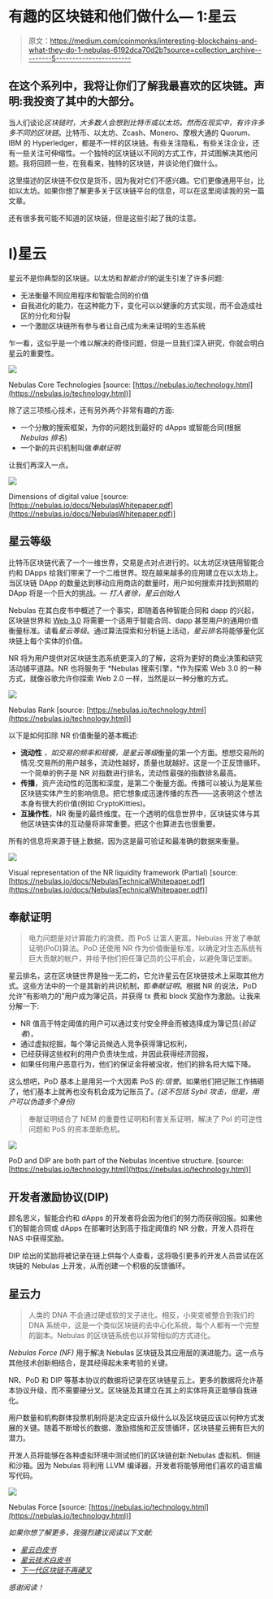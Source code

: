 # 有趣的区块链和他们做什么— 1:星云

> 原文：<https://medium.com/coinmonks/interesting-blockchains-and-what-they-do-1-nebulas-6192dca70d2b?source=collection_archive---------5----------------------->

## 在这个系列中，我将让你们了解我最喜欢的区块链。声明:我投资了其中的大部分。

当人们谈论*区块链时，*大多数人会想到比特币或以太坊。然而在现实中，有许许多多不同的*区块链*。比特币、以太坊、Zcash、Monero、摩根大通的 Quorum、IBM 的 Hyperledger，都是不一样的区块链。有些关注隐私，有些关注企业，还有一些关注可伸缩性。一个独特的区块链以不同的方式工作，并试图解决其他问题。我将回顾一些，在我看来，独特的区块链，并谈论他们做什么。

这里描述的区块链不仅仅是货币，因为我对它们不感兴趣。它们更像通用平台，比如以太坊。如果你想了解更多关于区块链平台的信息，可以在这里阅读我的另一篇文章。

还有很多我可能不知道的区块链，但是这些引起了我的注意。

# I)星云

星云不是你典型的区块链。以太坊和*智能合约*的诞生引发了许多问题:

*   无法衡量不同应用程序和智能合同的价值
*   自我进化的能力，在这种能力下，变化可以以健康的方式实现，而不会造成社区的分化和分裂
*   一个激励区块链所有参与者让自己成为未来证明的生态系统

乍一看，这似乎是一个难以解决的奇怪问题，但是一旦我们深入研究，你就会明白星云的重要性。

![](img/e313b5fdf4dcfed7e732c176e50bb013.png)

Nebulas Core Technologies [source: [https://nebulas.io/technology.html](https://nebulas.io/technology.html)]

除了这三项核心技术，还有另外两个非常有趣的方面:

*   一个分散的搜索框架，为你的问题找到最好的 dApps 或智能合同(根据 *Nebulas 排名*)
*   一个新的共识机制叫做*奉献证明*

让我们再深入一点。

![](img/fc3aab0111f8ea653304b94dd4981ebc.png)

Dimensions of digital value [source: [https://nebulas.io/docs/NebulasWhitepaper.pdf](https://nebulas.io/docs/NebulasWhitepaper.pdf)]

## 星云等级

比特币区块链代表了一个一维世界，交易是点对点进行的。以太坊区块链用智能合约和 DApps 给我们带来了一个二维世界。现在越来越多的应用建立在以太坊上。当区块链 DApp 的数量达到移动应用商店的数量时，用户如何搜索并找到预期的 DApp 将是一个巨大的挑战。— *打人者徐，星云创始人*

Nebulas 在其白皮书中概述了一个事实，即随着各种智能合同和 dapp 的兴起，区块链世界和 [Web 3.0](/@matteozago/why-the-web-3-0-matters-and-you-should-know-about-it-a5851d63c949) 将需要一个适用于智能合同、dapp 甚至用户的通用价值衡量标准。请看*星云等级*。通过算法探索和分析链上活动，*星云排名*将能够量化区块链上每个实体的价值。

NR 将为用户提供对区块链生态系统更深入的了解，这将为更好的商业决策和研究活动铺平道路。NR 也将服务于 *Nebulas 搜索引擎，*作为探索 Web 3.0 的一种方式，就像谷歌允许你探索 Web 2.0 一样，当然是以一种分散的方式。

![](img/dd017b873d5b11dfbb3b11aecd56ea82.png)

Nebulas Rank [source: [https://nebulas.io/technology.html](https://nebulas.io/technology.html)]

以下是如何扣除 NR 价值衡量的基本概述:

*   **流动性** *，*如交易的频率和规模，是*星云等级*衡量的第一个方面。想想交易所的情况:交易所的用户越多，流动性越好，质量也就越好。这是一个正反馈循环。一个简单的例子是 NR 对指数进行排名，流动性最强的指数排名最高。
*   **传播**，资产流动性的范围和深度，是第二个衡量方面。传播可以被认为是某些区块链实体产生的影响信息。把它想象成迅速传播的东西——这表明这个想法本身有很大的价值(例如 CryptoKitties)。
*   **互操作性**，NR 衡量的最终维度。在一个透明的信息世界中，区块链实体与其他区块链实体的互动量将非常重要。把这个也算进去也很重要。

所有的信息将来源于链上数据，因为这是最可验证和最准确的数据来衡量。

![](img/e04689d80991c23ca4ea5871c3c8c4b1.png)

Visual representation of the NR liquidity framework (Partial) [source: [https://nebulas.io/docs/NebulasTechnicalWhitepaper.pdf](https://nebulas.io/docs/NebulasTechnicalWhitepaper.pdf)]

## 奉献证明

> 电力问题是对计算能力的浪费。而 PoS 让富人更富。Nebulas 开发了奉献证明(PoD)算法。PoD 还使用 NR 作为价值衡量标准，以确定对生态系统有巨大贡献的帐户，并给予他们担任簿记员的公平机会，以避免簿记垄断。

星云排名，这在区块链世界是独一无二的，它允许星云在区块链技术上采取其他方式。这些方法中的一个是其新的共识机制，即*奉献证明*。根据 NR 的说法，PoD 允许“有影响力的”用户成为簿记员，并获得 tx 费和 block 奖励作为激励。让我来分解一下:

*   NR 值高于特定阈值的用户可以通过支付安全押金而被选择成为簿记员(*验证者*)，
*   通过虚拟挖掘，每个簿记员候选人竞争获得簿记权利，
*   已经获得这些权利的用户负责块生成，并因此获得经济回报，
*   如果任何用户恶意行为，他们的保证金将被没收，他们的排名将大幅下降。

这么想吧，PoD 基本上是用另一个大因素 PoS 的:*信誉*。如果他们把记账工作搞砸了，他们基本上就再也没有机会成为记账员了。*(这不包括 Sybil 攻击，但是，用户可以伪造多个身份)*

> 奉献证明结合了 NEM 的重要性证明和利害关系证明，解决了 PoI 的可逆性问题和 PoS 的资本垄断危机。

![](img/eaef4028615f6eae85ec542f7bc29ca6.png)

PoD and DIP are both part of the Nebulas Incentive structure. [source: [https://nebulas.io/technology.html](https://nebulas.io/technology.html)]

## 开发者激励协议(DIP)

顾名思义，智能合约和 dApps 的开发者将会因为他们的努力而获得回报。如果他们的智能合同或 dApps 在部署时达到高于指定阈值的 NR 分数，开发人员将在 NAS 中获得奖励。

DIP 给出的奖励将被记录在链上供每个人查看，这将吸引更多的开发人员尝试在区块链的 Nebulas 上开发，从而创建一个积极的反馈循环。

## 星云力

> 人类的 DNA 不会通过硬或软的叉子进化。相反，小突变被整合到我们的 DNA 系统中，这是一个类似区块链的去中心化系统，每个人都有一个完整的副本。Nebulas 的区块链系统也以非常相似的方式进化。

*Nebulas Force (NF)* 用于解决 Nebulas 区块链及其应用层的演进能力。这一点与其他技术创新相结合，是其经得起未来考验的关键。

NR、PoD 和 DIP 等基本协议的数据将记录在区块链星云上。更多的数据将允许基本协议升级，而不需要硬分叉。区块链及其建立在其上的实体将真正能够自我进化。

用户数量和机构群体投票机制将是决定应该升级什么以及区块链应该以何种方式发展的关键。随着不断增长的数据、激励措施和正反馈循环，区块链星云拥有巨大的潜力。

开发人员将能够在各种虚拟环境中测试他们的区块链创新:Nebulas 虚拟机、侧链和沙箱。因为 Nebulas 将利用 LLVM 编译器，开发者将能够用他们喜欢的语言编写代码。

![](img/cc4d20871e53163be4eeea7dd3e294bb.png)

Nebulas Force [source: [https://nebulas.io/technology.html](https://nebulas.io/technology.html)]

*如果你想了解更多，我强烈建议阅读以下文献:*

*   [*星云白皮书*](https://nebulas.io/docs/NebulasWhitepaper.pdf)
*   [*星云技术白皮书*](https://nebulas.io/docs/NebulasTechnicalWhitepaper.pdf)
*   [*下一代区块链不再硬叉*](https://cointelegraph.com/news/no-more-hard-forks-in-next-generation-blockchain)

*感谢阅读！*